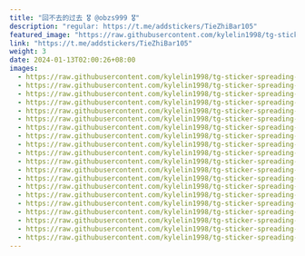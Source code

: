 ```yaml
---
title: "回不去的过去 🎖 @obzs999 🎖"
description: "regular: https://t.me/addstickers/TieZhiBar105"
featured_image: "https://raw.githubusercontent.com/kylelin1998/tg-sticker-spreading-worldwide-images/main/img/36d9970d-4cf5-4677-81c3-853d911bf352.jpg"
link: "https://t.me/addstickers/TieZhiBar105"
weight: 3
date: 2024-01-13T02:00:26+08:00
images:
  - https://raw.githubusercontent.com/kylelin1998/tg-sticker-spreading-worldwide-images/main/img/36d9970d-4cf5-4677-81c3-853d911bf352.jpg
  - https://raw.githubusercontent.com/kylelin1998/tg-sticker-spreading-worldwide-images/main/img/10d3fc1c-26a1-4c58-9da4-9b33c4e8e2f4.jpg
  - https://raw.githubusercontent.com/kylelin1998/tg-sticker-spreading-worldwide-images/main/img/b8b25147-48e5-4917-be85-3bb89f609b3f.jpg
  - https://raw.githubusercontent.com/kylelin1998/tg-sticker-spreading-worldwide-images/main/img/15001a65-ab6b-4b0e-9233-d7502d4ea754.jpg
  - https://raw.githubusercontent.com/kylelin1998/tg-sticker-spreading-worldwide-images/main/img/ebf69f16-b46a-4dad-844f-8ac0470dfa23.jpg
  - https://raw.githubusercontent.com/kylelin1998/tg-sticker-spreading-worldwide-images/main/img/5770ed88-13e8-408b-8d7a-735cc55aa588.jpg
  - https://raw.githubusercontent.com/kylelin1998/tg-sticker-spreading-worldwide-images/main/img/e6de02b4-5c57-4d47-8620-bb52f7ccf580.jpg
  - https://raw.githubusercontent.com/kylelin1998/tg-sticker-spreading-worldwide-images/main/img/97d87149-302c-444f-8e12-69bd274c9d52.jpg
  - https://raw.githubusercontent.com/kylelin1998/tg-sticker-spreading-worldwide-images/main/img/ec1ec370-59ce-44a5-99be-cd71460e307a.jpg
  - https://raw.githubusercontent.com/kylelin1998/tg-sticker-spreading-worldwide-images/main/img/6b1f6bc3-b786-4418-a55f-5c493fd5cb9e.jpg
  - https://raw.githubusercontent.com/kylelin1998/tg-sticker-spreading-worldwide-images/main/img/af07cbd6-0461-4c29-809b-b7329616e47f.jpg
  - https://raw.githubusercontent.com/kylelin1998/tg-sticker-spreading-worldwide-images/main/img/4f90b1c5-e98b-466d-8bfe-520a398dfd1a.jpg
  - https://raw.githubusercontent.com/kylelin1998/tg-sticker-spreading-worldwide-images/main/img/0cdb0cf1-1eb8-4581-8949-c162e8b13402.jpg
  - https://raw.githubusercontent.com/kylelin1998/tg-sticker-spreading-worldwide-images/main/img/b75aff7e-be73-4a46-a99a-56539077ab32.jpg
  - https://raw.githubusercontent.com/kylelin1998/tg-sticker-spreading-worldwide-images/main/img/38f402b7-17b0-4317-8677-e96bda058305.jpg
  - https://raw.githubusercontent.com/kylelin1998/tg-sticker-spreading-worldwide-images/main/img/1f63d5ba-df36-4f72-ae9d-36840a02d378.jpg
  - https://raw.githubusercontent.com/kylelin1998/tg-sticker-spreading-worldwide-images/main/img/b846a07c-67a0-4eaf-8f37-66b2fe3e1639.jpg
  - https://raw.githubusercontent.com/kylelin1998/tg-sticker-spreading-worldwide-images/main/img/aae0477e-8dff-4d9e-aa84-1bcbb0edaec6.jpg
  - https://raw.githubusercontent.com/kylelin1998/tg-sticker-spreading-worldwide-images/main/img/5c7c1d9a-c470-45e6-b432-0277c479c398.jpg
  - https://raw.githubusercontent.com/kylelin1998/tg-sticker-spreading-worldwide-images/main/img/4c653061-7a9c-4724-a1cd-5de058a2bed2.jpg
---
```

